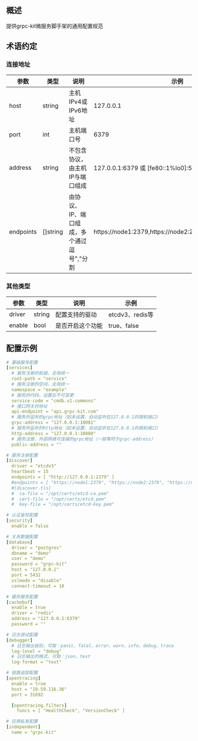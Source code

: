 ## 概述

提供grpc-kit微服务脚手架的通用配置规范

## 术语约定

### 连接地址

参数 | 类型 | 说明 | 示例
-----|------|---------|----
host | string | 主机IPv4或IPv6地址 | 127.0.0.1
port | int | 主机端口号 | 6379
address | string | 不包含协议，由主机IP与端口组成 | 127.0.0.1:6379 或 [fe80::1%lo0]:53
endpoints | []string | 由协议、IP、端口组成，多个通过逗号","分割 | https://node1:2379,https://node2:2379,https://node3:2379

### 其他类型

参数 | 类型 | 说明 | 示例
-----|------|---------|----
driver | string | 配置支持的驱动 | etcdv3、redis等
enable | bool | 是否开启这个功能 | true、false

## 配置示例

```yaml
# 基础服务配置
[services]
  # 服务注册的前缀，全局统一
  root-path = "service"
  # 服务注册的空间，全局统一
  namespace = "example"
  # 服务的代码，设置后不可变更
  service-code = "cmdb.v1.commons"
  # 接口网关的地址
  api-endpoint = "api.grpc-kit.com"
  # 服务所监听的grpc地址（如未设置，自动监听在127.0.0.1的随机端口）
  grpc-address = "127.0.0.1:10081"
  # 服务所监听的http地址（如未设置，自动监听在127.0.0.1的随机端口）
  http-address = "127.0.0.1:10080"
  # 服务注册，外部网络可连接的grpc地址（一般等同于grpc-address）
  public-address = ""

# 服务注册配置
[discover]
  driver = "etcdv3"
  heartbeat = 15
  endpoints = [ "http://127.0.0.1:2379" ]
  #endpoints = [ "https://node1:2379", "https://node2:2379", "https://node3:2379" ]
  #[discover.tls]
  #  ca-file = "/opt/certs/etcd-ca.pem"
  #  cert-file = "/opt/certs/etcd.pem"
  #  key-file = "/opt/certs/etcd-key.pem"

# 认证鉴权配置
[security]
  enable = false

# 关系数据配置
[database]
  driver = "postgres"
  dbname = "demo"
  user = "demo"
  password = "grpc-kit"
  host = "127.0.0.1"
  port = 5432
  sslmode = "disable"
  connect-timeout = 10

# 缓存服务配置
[cachebuf]
  enable = true
  driver = "redis"
  address = "127.0.0.1:6379"
  password = ""

# 日志调试配置
[debugger]
  # 日志输出级别，可取：panic、fatal、error、warn、info、debug、trace
  log-level = "debug"
  # 日志输出的格式，可取：json、text
  log-format = "text"

# 链路追踪配置
[opentracing]
  enable = true
  host = "10.59.116.36"
  port = 31692

  [opentracing.filters]
    funcs = [ "HealthCheck", "VersionCheck" ]

# 应用私有配置
[independent]
  name = "grpc-kit"

```

